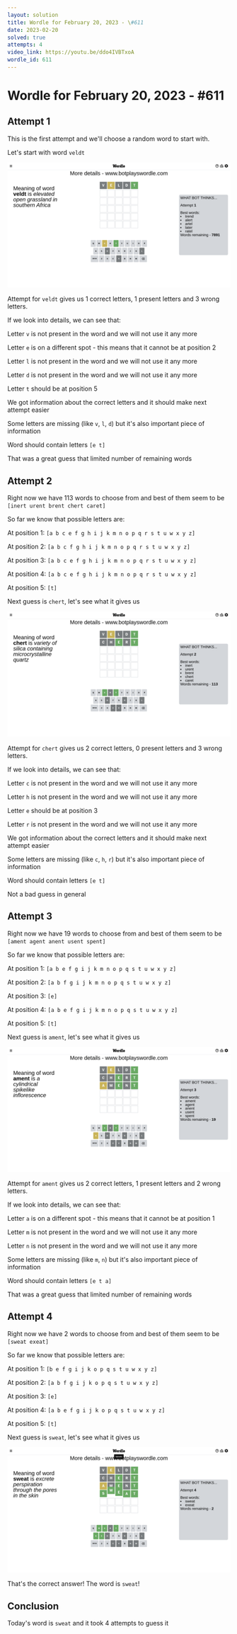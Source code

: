 ```yaml
---
layout: solution
title: Wordle for February 20, 2023 - \#611
date: 2023-02-20
solved: true
attempts: 4
video_link: https://youtu.be/ddo4IVBTxoA
wordle_id: 611
---
```


# Wordle for February 20, 2023 - \#611

## Attempt 1

This is the first attempt and we'll choose a random word to start with.

Let's start with word `veldt`

![Attempt 1](2023-02-20/attempt-1.png)

Attempt for `veldt` gives us 1 correct letters, 1 present letters and 3 wrong letters.

If we look into details, we can see that:

Letter `v` is not present in the word and we will not use it any more

Letter `e` is on a different spot - this means that it cannot be at position 2

Letter `l` is not present in the word and we will not use it any more

Letter `d` is not present in the word and we will not use it any more

Letter `t` should be at position 5

We got information about the correct letters and it should make next attempt easier

Some letters are missing (like `v`, `l`, `d`) but it's also important piece of information

Word should contain letters `[e t]`

That was a great guess that limited number of remaining words



## Attempt 2

Right now we have 113 words to choose from and best of them seem to be `[inert urent brent chert caret]`

So far we know that possible letters are:

At position 1: `[a b c e f g h i j k m n o p q r s t u w x y z]`

At position 2: `[a b c f g h i j k m n o p q r s t u w x y z]`

At position 3: `[a b c e f g h i j k m n o p q r s t u w x y z]`

At position 4: `[a b c e f g h i j k m n o p q r s t u w x y z]`

At position 5: `[t]`

Next guess is `chert`, let's see what it gives us

![Attempt 2](2023-02-20/attempt-2.png)

Attempt for `chert` gives us 2 correct letters, 0 present letters and 3 wrong letters.

If we look into details, we can see that:

Letter `c` is not present in the word and we will not use it any more

Letter `h` is not present in the word and we will not use it any more

Letter `e` should be at position 3

Letter `r` is not present in the word and we will not use it any more

We got information about the correct letters and it should make next attempt easier

Some letters are missing (like `c`, `h`, `r`) but it's also important piece of information

Word should contain letters `[e t]`

Not a bad guess in general



## Attempt 3

Right now we have 19 words to choose from and best of them seem to be `[ament agent anent usent spent]`

So far we know that possible letters are:

At position 1: `[a b e f g i j k m n o p q s t u w x y z]`

At position 2: `[a b f g i j k m n o p q s t u w x y z]`

At position 3: `[e]`

At position 4: `[a b e f g i j k m n o p q s t u w x y z]`

At position 5: `[t]`

Next guess is `ament`, let's see what it gives us

![Attempt 3](2023-02-20/attempt-3.png)

Attempt for `ament` gives us 2 correct letters, 1 present letters and 2 wrong letters.

If we look into details, we can see that:

Letter `a` is on a different spot - this means that it cannot be at position 1

Letter `m` is not present in the word and we will not use it any more

Letter `n` is not present in the word and we will not use it any more

Some letters are missing (like `m`, `n`) but it's also important piece of information

Word should contain letters `[e t a]`

That was a great guess that limited number of remaining words



## Attempt 4

Right now we have 2 words to choose from and best of them seem to be `[sweat exeat]`

So far we know that possible letters are:

At position 1: `[b e f g i j k o p q s t u w x y z]`

At position 2: `[a b f g i j k o p q s t u w x y z]`

At position 3: `[e]`

At position 4: `[a b e f g i j k o p q s t u w x y z]`

At position 5: `[t]`

Next guess is `sweat`, let's see what it gives us

![Attempt 4](2023-02-20/attempt-4.png)

That's the correct answer! The word is `sweat`!

## Conclusion

Today's word is `sweat` and it took 4 attempts to guess it

